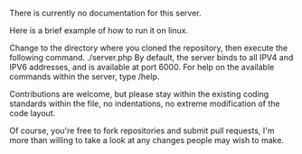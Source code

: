 There is currently no documentation for this server.

Here is a brief example of how to run it on linux.

Change to the directory where you cloned the repository, then execute the following command.
    ./server.php
By default, the server binds to all IPV4 and IPV6 addresses, and is available at port 6000. For help on the available commands within the server, type /help.

Contributions are welcome, but please stay within the existing coding standards within the file, no indentations, no extreme modification of the code layout.

Of course, you're free to fork repositories and submit pull requests, I'm more than willing to take a look at any changes people may wish to make.
